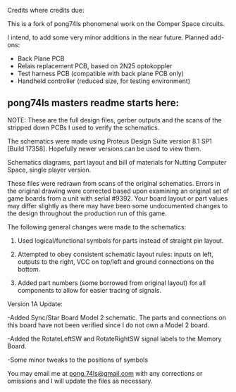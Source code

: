 Credits where credits due: 

This is a fork of pong74ls phonomenal work on the Comper Space circuits.

I intend, to add some very minor additions in the near future. Planned add-ons:
- Back Plane PCB
- Relais replacement PCB, based on 2N25 optokoppler
- Test harness PCB (compatible with back plane PCB only)
- Handheld controller (reduced size, for testing environment)

pong74ls masters readme starts here:
------------------------------------

NOTE: These are the full design files, gerber outputs and the scans of the stripped down PCBs I used to verify the schematics.

The schematics were made using Proteus Design Suite version 8.1 SP1 [Build 17358]. Hopefully newer versions can be used to view them.

Schematics diagrams, part layout and bill of materials for Nutting Computer Space, single player version.



These files were redrawn from scans of the original schematics.  Errors in the original drawing were corrected based upon examining an original set of game boards from a unit with serial #9392.  Your board layout or part values may differ slightly as there may have been some undocumented changes to the design throughout the production run of this game.



The following general changes were made to the schematics:

1) Used logical/functional symbols for parts instead of straight pin layout.

2) Attempted to obey consistent schematic layout rules: inputs on left, outputs to the right, VCC on top/left and ground connections on the bottom.

3) Added part numbers (some borrowed from original layout) for all components to allow for easier tracing of signals.

Version 1A Update:

-Added Sync/Star Board Model 2 schematic. The parts and connections on this board have not been verified since I do not own a Model 2 board.

-Added the RotateLeftSW and RotateRightSW signal labels to the Memory Board.

-Some minor tweaks to the positions of symbols

You may email me at pong.74ls@gmail.com with any corrections or omissions and I will update the files as necessary.
